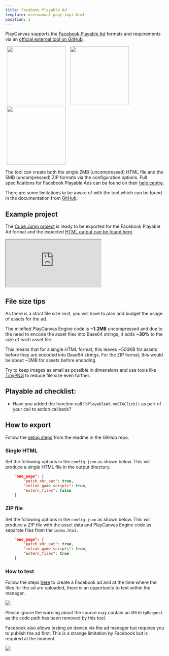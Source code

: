 ```yaml
---
title: Facebook Playable Ad
template: usermanual-page.tmpl.html
position: 1
---
```


PlayCanvas supports the [Facebook Playable Ad][1] formats and requirements via an [official external tool on GitHub][2].

<img src="/images/user-manual/publishing/playable-ads/fb-playable-ads/bitmoji-creator.gif" width="185px" style="margin:0px 5px; display:inline;"></img> <img src="/images/user-manual/publishing/playable-ads/fb-playable-ads/cube-jump.gif" width="185px" style="margin:0px 5px; display:inline;"></img> <img src="/images/user-manual/publishing/playable-ads/fb-playable-ads/flappy-bird.gif" width="185px" style="margin:0px 5px; display:inline;"></img>

The tool can create both the single 2MB (uncompressed) HTML file and the 5MB (uncompressed) ZIP formats via the configuration options. Full specifications for Facebook Playable Ads can be found on their [help centre][3].

There are some limitations to be aware of with the tool which can be found in the documentation from [GitHub][2].

## Example project

The [Cube Jump project][5] is ready to be exported for the Facebook Playable Ad format and the expected [HTML output can be found here][6].

<iframe src="https://playcanv.as/e/p/Hywjl9Bh/"></iframe>

## File size tips

As there is a strict file size limit, you will have to plan and budget the usage of assets for the ad.

The minified PlayCanvas Engine code is **\~1.2MB** uncompressed and due to the need to encode the asset files into Base64 strings, it adds **\~30%** to the size of each asset file.

This means that for a single HTML format, this leaves \~500KB for assets before they are encoded into Base64 strings. For the ZIP format, this would be about \~3MB for assets before encoding.

Try to keep images as small as possible in dimensions and use tools like [TinyPNG][4] to reduce file size even further.

## Playable ad checklist:

* Have you added the function call `FbPlayableAd.onCTAClick()` as part of your call to action callback?

## How to export

Follow the [setup steps][7] from the readme in the GitHub repo.

### Single HTML

Set the following options in the `config.json` as shown below. This will produce a single HTML file in the output directory.

```json
    "one_page": {
        "patch_xhr_out": true,
        "inline_game_scripts": true,
        "extern_files": false
    }
```

### ZIP file

Set the following options in the `config.json` as shown below. This will produce a ZIP file with the asset data and PlayCanvas Engine code as separate files from the `index.html`.

```json
    "one_page": {
        "patch_xhr_out": true,
        "inline_game_scripts": true,
        "extern_files": true
    }
```

### How to test

Follow the steps [here][fb-ad-creation-guide] to create a Facebook ad and at the time where the files for the ad are uploaded, there is an opportunity to test within the manager.

<img src="/images/user-manual/publishing/playable-ads/fb-playable-ads/fb-playable-ad-tester.jpg">

Please ignore the warning about the source may contain an `XMLHttpRequest` as the code path has been removed by this tool.

Facebook also allows testing on device via the ad manager but requires you to publish the ad first. This is a strange limitation by Facebook but is required at the moment.

<img src="/images/user-manual/publishing/playable-ads/fb-playable-ads/fb-playable-ad-preview-device.jpg">

[1]: https://www.facebook.com/business/ads/playable-ad-format
[2]: https://github.com/playcanvas/playcanvas-rest-api-tools#converting-a-project-into-a-single-html-file
[3]: https://www.facebook.com/business/help/412951382532338
[4]: https://tinypng.com/
[5]: https://playcanvas.com/project/354998/overview/cube-jump-playable-ad-for-fb
[6]: /downloads/fb-playable-ad-cube-jump-html.zip
[7]: https://github.com/playcanvas/playcanvas-rest-api-tools#setup
[fb-ad-creation-guide]: https://www.facebook.com/business/help/338940216641734

